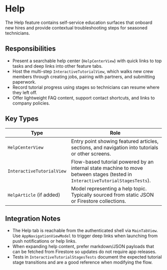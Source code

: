 # Help

The Help feature contains self-service education surfaces that onboard new hires and provide contextual troubleshooting steps for seasoned technicians.

## Responsibilities

- Present a searchable help center (`HelpCenterView`) with quick links to top tasks and deep links into other feature tabs.
- Host the multi-step `InteractiveTutorialView`, which walks new crew members through creating jobs, pairing with partners, and submitting paperwork.
- Record tutorial progress using stages so technicians can resume where they left off.
- Offer lightweight FAQ content, support contact shortcuts, and links to company policies.

## Key Types

| Type | Role |
| --- | --- |
| `HelpCenterView` | Entry point showing featured articles, sections, and navigation into tutorials or other screens. |
| `InteractiveTutorialView` | Flow-based tutorial powered by an internal state machine to move between stages (tested in `InteractiveTutorialStagesTests`). |
| `HelpArticle` (if added) | Model representing a help topic. Typically sourced from static JSON or Firestore collections. |

## Integration Notes

- The Help tab is reachable from the authenticated shell via `MainTabView`. Use `AppNavigationViewModel` to trigger deep links when launching from push notifications or help links.
- When expanding help content, prefer markdown/JSON payloads that can be fetched from Firestore so updates do not require app releases.
- Tests in `InteractiveTutorialStagesTests` document the expected tutorial stage transitions and are a good reference when modifying the flow.
